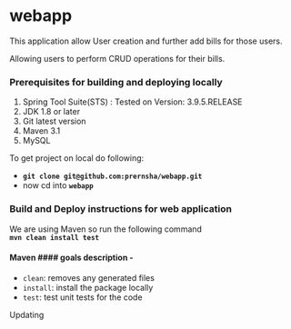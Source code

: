 # webapp #

This application allow User creation and further add bills for those users. 

Allowing users to perform CRUD operations for their bills.

### Prerequisites for building and deploying locally ###

1. Spring Tool Suite(STS) : Tested on Version: 3.9.5.RELEASE
2. JDK 1.8 or later
2. Git latest version
3. Maven 3.1
4. MySQL

To get project on local do following:
- **`git clone git@github.com:prernsha/webapp.git`**   
- now cd into **`webapp`**  

### Build and Deploy instructions for web application ###  
We are using Maven so run the following command  
**`mvn clean install test`**  
  
#### Maven #### goals description -  
- `clean`: removes any generated files  
- `install`: install the package locally
- `test`: test unit tests for the code

Updating
